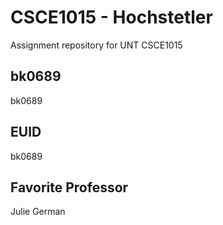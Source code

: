 # CSCE1015 - Hochstetler
Assignment repository for UNT CSCE1015
## bk0689
bk0689
## EUID
bk0689
## Favorite Professor
Julie German
